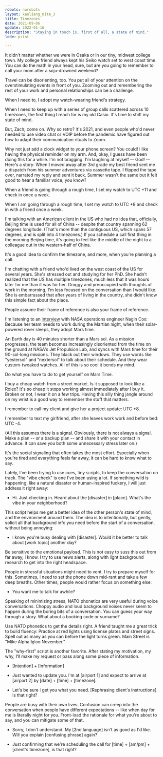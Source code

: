 ```yaml
---
robots: norobots
layout: kaoliang_nite_3
title: Timezones
date: 2021-09-06
update: 2022-01-16
description: "Staying in touch is, first of all, a state of mind."
lede: print

---
```




It didn't matter whether we were in Osaka or in our tiny, midwest college town. My college friend always kept his Seiko watch set to west coast time. You can do the math in your head, sure, but are you going to remember to call your mom after a soju-drowned weekend?

Travel can be disorienting, too. You put all of your attention on the overstimulating events in front of you. Zooming out and remembering the rest of your work and personal relationships can be a challenge.

When I need to, I adopt my watch-wearing friend's strategy.

When I need to keep up with a series of group calls scattered across 10 timezones, the first thing I reach for is my old Casio. It's time to shift my state of mind.

But, Zach, come on. Why so retro? It's 2021, and even people who'd never needed to use video chat or VOIP before the pandemic have figured out how to adapt their communication rituals to Zoom.

Why not just add a clock widget to your phone screen? You could! I like having the physical reminder on my arm. And, okay, I guess have been doing this for a while. I'm not bragging. I'm laughing at myself -- God! -- Here's a story: When I moved away after 3rd grade my best friend sent me a dispatch from his summer adventures via cassette tape. I flipped the tape over, narrated my reply and sent it back. Summer wasn't the same but it felt good to hear a familiar voice, you know?

When a friend is going through a rough time, I set my watch to UTC +11 and check in once a week.

When I am going through a rough time, I set my watch to UTC +8 and check in with a friend once a week.

I'm talking with an American client in the US who had no idea that, officially, Beijing time is used for all of China -- despite that country spanning 62 degrees longitude. (That's more than the contiguous US, which spans 57 degrees, and is split into 4 timezones.) If you schedule a call first thing in the morning Beijing time, it's going to feel like the middle of the night to a colleague out in the western-half of China.

It's a good idea to confirm the timezone, and more, when you're planning a call.

I'm chatting with a friend who'd lived on the west coast of the US for several years. She's stressed out and studying for her PhD. She hadn't realized that the US has multiple timezones, much less that it was hours later for me than it was for her. Groggy and preoccupied with thoughts of work in the morning, I'm less focused on the conversation than I would like. She is embarrassed that after years of living in the country, she didn't know this simple fact about the place.

People assume their frame of reference is also your frame of reference.

I'm listening to an [interview] with NASA operations engineer Nagin Cox: Because her team needs to work during the Martian night, when their solar-powered rover sleeps, they adopt Mars time.

An Earth day is 40 minutes shorter than a Mars sol. As a mission progresses, the team becomes increasingly disoriented from the time on the ground at NASA's Jet Propulsion Lab, and syncs with Mars time for their 90-sol-long missions. They black out their windows. They use words like "yestersol" and "nextersol" to talk about their schedule. And they wear custom-tweaked watches. All of this is so cool it bends my mind.

Do what you have to do to get yourself on Mars Time.

I buy a cheap watch from a street market. Is it supposed to look like a Rolex? It's so cheap it stops working almost immediately after I buy it. Broken or not, I wear it on a few trips. Having this silly thing jangle around on my wrist is a good way to remember the stuff that matters.

I remember to call my client and give her a project update: UTC +8.

I remember to text my girlfriend, after she leaves work work and before bed: UTC -4.

(All this assumes there is a signal. Obviously, there is not always a signal. Make a plan -- or a backup plan -- and share it with your contact in advance. It can save you both some unnecessary stress later on.)

It's the social signaling that often takes the most effort. Especially when you're tired and everything feels far away, it can be hard to know what to say.

Lately, I've been trying to use cues, tiny scripts, to keep the conversation on track. The "vibe check" is one I've been using a lot. If something wild is happening, like a natural disaster or human-inspired fuckery, I will just address it right away:

- Hi. Just checking in. Heard about the \[disaster\] in \[place\]. What's the vibe in your neighborhood?

This script helps me get a better idea of the other person's state of mind, and the environment around them. The idea is to intentionally, but gently, solicit all that background info you need before the start of a conversation, without being annoying:

- I know you're busy dealing with \[disaster\]. Would it be better to talk about \[work topic\] another day?

Be sensitive to the emotional payload. This is not easy to suss this out from far away, I know. I try to use news alerts, along with light background research to get into the right headspace.

People in stressful situations might need to vent. I try to prepare myself for this. Sometimes, I need to set the phone down mid-rant and take a few deep breaths. Other times, people would rather focus on something else:

- You want me to talk for awhile?

Speaking of minimizing stress, NATO phonetics are very useful during voice conversations. Choppy audio and loud background noises never seem to happen during the boring bits of a conversation. You can guess your way through a story. What about a booking code or surname?

Use NATO phonetics to get the details right. A friend taught me a great trick to build fluency: Practice at red lights using license plates and street signs. Spell out as many as you can before the light turns green. Main Street is "Mike Alpha Igloo November."

The "why-first" script is another favorite. After stating my motivation, my why, I'll make my request or pass along some piece of information.

- \[Intention\] + \[information\]

- Just wanted to update you. I'm at \[airport 1\] and expect to arrive at \[airport 2\] by \[date\] + \[time\] + \[timezone\].

- Let's be sure I get you what you need. \[Rephrasing client's instructions\]. Is that right?

People are busy with their own lives. Confusion can creep into the conversation when people have different expectations -- like when day for me is literally night for you. Front-load the rationale for what you're about to say, and you can mitigate some of that.

- Sorry, I don't understand. My \[2nd language\] isn't as good as I'd like. Will you explain \[confusing phrase\] again?

- Just confirming that we're scheduling the call for \[time\] + \[am/pm\] + \[client's timezone\], is that right?



[interview]: https://www.npr.org/2021/02/05/964218185/nagin-cox-what-does-time-on-mars-teach-us-about-time-on-earth
